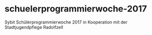 # schuelerprogrammierwoche-2017
Sybit Schülerprogrammierwoche 2017 in Kooperation mit der Stadtjugendpflege Radolfzell
